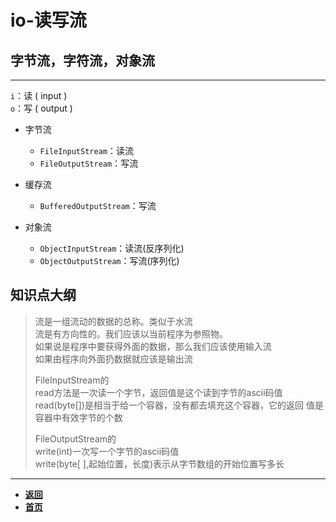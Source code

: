 # io-读写流

## 字节流，字符流，对象流

---

`i`：读 ( input )  
`o`：写 ( output )  

- 字节流  
  - `FileInputStream`：读流  
  - `FileOutputStream`：写流  

- 缓存流  
  - `BufferedOutputStream`：写流  

- 对象流  
  - `ObjectInputStream`：读流(反序列化)  
  - `ObjectOutputStream`：写流(序列化)  

## 知识点大纲

> 流是一组流动的数据的总称。类似于水流  
流是有方向性的。我们应该以当前程序为参照物。  
如果说是程序中要获得外面的数据，那么我们应该使用输入流  
如果由程序向外面扔数据就应该是输出流  
>  
> FileInputStream的  
> read方法是一次读一个字节，返回值是这个读到字节的ascii码值  
read(byte[])是相当于给一个容器，没有都去填充这个容器，它的返回  值是容器中有效字节的个数  
>  
> FileOutputStream的  
write(int)一次写一个字节的ascii码值  
write(byte[ ],起始位置，长度)表示从字节数组的开始位置写多长  

---

- [**返回**](https://github.com/karl1901/studyword/blob/master/%E5%A4%A7%E4%BA%8C%E5%AD%A6%E4%B9%A0%E7%9F%A5%E8%AF%86%E7%82%B9/java/README.md)
- [**首页**](https://github.com/karl1901/studyword/blob/master/README.md)  
